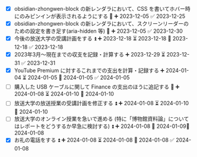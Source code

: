 - [x] obsidian-zhongwen-block の新レンダラにおいて、CSS を書いてホバー時にのみピンインが表示されるようにする 🔽 ➕ 2023-12-05 ✅ 2023-12-25
- [x] obsidian-zhongwen-block の新レンダラにおいて、スクリーンリーダーのための設定を書き足す(aria-hidden 等) 🔽 ➕ 2023-12-05 ✅ 2023-12-30
- [x] 今後の放送大学の受講計画をする ⏫ ➕ 2023-12-18 ⏳ 2023-12-18 📅 2023-12-18 ✅ 2023-12-18
- [x] 2023年3月〜現在までの収支を記録・計算する ➕ 2023-12-29 ⏳ 2023-12-31 ✅ 2023-12-31
- [x] YouTube Premium に対するこれまでの支出を計算・記録する ➕ 2024-01-04 ⏳ 2024-01-05 📅 2024-01-05 ✅ 2024-01-05
- [ ] 購入した USB ケーブルに関して Finance の支出のほうに追記する 🔼 ➕ 2024-01-08 ⏳ 2024-01-10 📅 2024-01-10
- [ ] 放送大学の放送授業の受講計画を修正する ⏫ ➕ 2024-01-08 ⏳ 2024-01-10 📅 2024-01-10
- [ ] 放送大学のオンライン授業を急いで進める (特に「博物館資料論」についてはレポートをどうするか早急に検討する) ⏫ ➕ 2024-01-08 📅 2024-01-09🛫 2024-01-08
- [x] お礼の電話をする ⏫ ➕ 2024-01-08 ⏳ 2024-01-08 📅 2024-01-08 ✅ 2024-01-08
